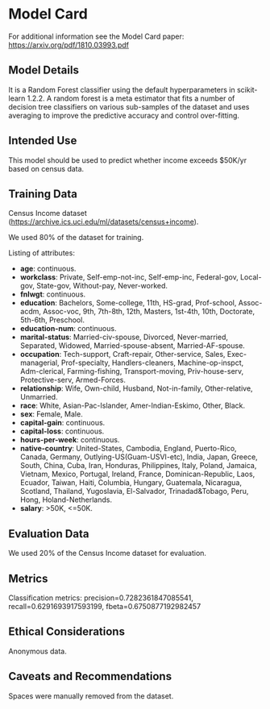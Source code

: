 # Model Card

For additional information see the Model Card paper: https://arxiv.org/pdf/1810.03993.pdf

## Model Details

It is a Random Forest classifier  using the default hyperparameters in scikit-learn 1.2.2. 
A random forest is a meta estimator that fits a number of decision tree classifiers on various sub-samples of the dataset and uses averaging to
improve the predictive accuracy and control over-fitting.

## Intended Use

This model should be used to predict whether income exceeds $50K/yr based on census data.

## Training Data

Census Income dataset (https://archive.ics.uci.edu/ml/datasets/census+income).

We used 80% of the dataset for training.

Listing of attributes:

- **age**: continuous.
- **workclass**: Private, Self-emp-not-inc, Self-emp-inc, Federal-gov, Local-gov, State-gov, Without-pay, Never-worked.
- **fnlwgt**: continuous.
- **education**: Bachelors, Some-college, 11th, HS-grad, Prof-school, Assoc-acdm, Assoc-voc, 9th, 7th-8th, 12th, Masters, 1st-4th, 10th, Doctorate, 5th-6th, Preschool.
- **education-num**: continuous.
- **marital-status**: Married-civ-spouse, Divorced, Never-married, Separated, Widowed, Married-spouse-absent, Married-AF-spouse.
- **occupation**: Tech-support, Craft-repair, Other-service, Sales, Exec-managerial, Prof-specialty, Handlers-cleaners, Machine-op-inspct, Adm-clerical, Farming-fishing, Transport-moving, Priv-house-serv, Protective-serv, Armed-Forces.
- **relationship**: Wife, Own-child, Husband, Not-in-family, Other-relative, Unmarried.
- **race**: White, Asian-Pac-Islander, Amer-Indian-Eskimo, Other, Black.
- **sex**: Female, Male.
- **capital-gain**: continuous.
- **capital-loss**: continuous.
- **hours-per-week**: continuous.
- **native-country**: United-States, Cambodia, England, Puerto-Rico, Canada, Germany, Outlying-US(Guam-USVI-etc), India, Japan, Greece, South, China, Cuba, Iran, Honduras, Philippines, Italy, Poland, Jamaica, Vietnam, Mexico, Portugal, Ireland, France, Dominican-Republic, Laos, Ecuador, Taiwan, Haiti, Columbia, Hungary, Guatemala, Nicaragua, Scotland, Thailand, Yugoslavia, El-Salvador, Trinadad&Tobago, Peru, Hong, Holand-Netherlands.
- **salary**: >50K, <=50K.

## Evaluation Data

We used 20% of the Census Income dataset for evaluation.


## Metrics

Classification metrics: precision=0.7282361847085541, recall=0.6291693917593199, fbeta=0.6750877192982457

## Ethical Considerations
Anonymous data.

## Caveats and Recommendations
Spaces were manually removed from the dataset.